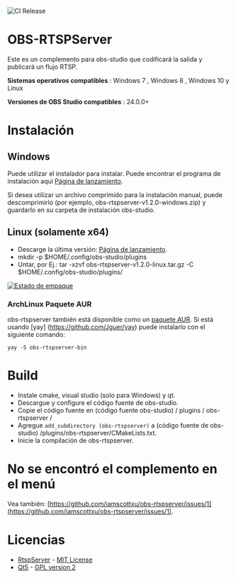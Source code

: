 ![CI Release](https://github.com/iamscottxu/obs-rtspserver/workflows/CI%20Release/badge.svg)

# OBS-RTSPServer

Este es un complemento para obs-studio que codificará la salida y publicará un flujo RTSP.

**Sistemas operativos compatibles** : Windows 7 , Windows 8 , Windows 10 y Linux

**Versiones de OBS Studio compatibles** : 24.0.0+

# Instalación
## Windows
Puede utilizar el instalador para instalar. Puede encontrar el programa de instalación aquí [Página de lanzamiento](https://github.com/iamscottxu/obs-rtspserver/releases).

Si desea utilizar un archivo comprimido para la instalación manual, puede descomprimirlo (por ejemplo, obs-rtspserver-v1.2.0-windows.zip) y guardarlo en su carpeta de instalación obs-studio.

## Linux (solamente x64)
* Descarge la última versión: [Página de lanzamiento](https://github.com/iamscottxu/obs-rtspserver/releases).
* mkdir -p $HOME/.config/obs-studio/plugins
* Untar, por Ej.: tar -xzvf obs-rtspserver-v1.2.0-linux.tar.gz -C $HOME/.config/obs-studio/plugins/

[![Estado de empaque](https://repology.org/badge/vertical-allrepos/obs-rtspserver.svg)](https://repology.org/project/obs-rtspserver/versions)

### ArchLinux Paquete AUR
obs-rtspserver también está disponible como un [paquete AUR](https://aur.archlinux.org/packages/obs-rtspserver-bin/).
Si está usando [yay] (https://github.com/Jguer/yay) puede instalarlo con el siguiente comando:

```shell
yay -S obs-rtspserver-bin
```

# Build
* Instale cmake, visual studio (solo para Windows) y qt.
* Descargue y configure el código fuente de obs-studio.
* Copie el código fuente en (código fuente obs-studio) / plugins / obs-rtspserver /
* Agregue `add_subdirectory (obs-rtspserver)` a (código fuente de obs-studio) /plugins/obs-rtspserver/CMakeLists.txt.
* Inicie la compilación de obs-rtspserver.

# No se encontró el complemento en el menú
Vea también: [https://github.com/iamscottxu/obs-rtspserver/issues/1](https://github.com/iamscottxu/obs-rtspserver/issues/1).

# Licencias
* [RtspServer](https://github.com/PHZ76/RtspServer/) - [MIT License](https://github.com/PHZ76/RtspServer/blob/master/LICENSE)
* [Qt5](https://www.qt.io/) - [GPL version 2](https://doc.qt.io/qt-5/licensing.html)
